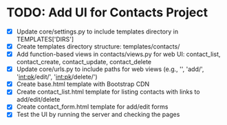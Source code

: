 # TODO: Add UI for Contacts Project

- [x] Update core/settings.py to include templates directory in TEMPLATES['DIRS']
- [x] Create templates directory structure: templates/contacts/
- [x] Add function-based views in contacts/views.py for web UI: contact_list, contact_create, contact_update, contact_delete
- [x] Update core/urls.py to include paths for web views (e.g., '', 'add/', '<int:pk>/edit/', '<int:pk>/delete/')
- [x] Create base.html template with Bootstrap CDN
- [x] Create contact_list.html template for listing contacts with links to add/edit/delete
- [x] Create contact_form.html template for add/edit forms
- [x] Test the UI by running the server and checking the pages
